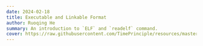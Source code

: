 ```yaml
---
date: 2024-02-18
title: Executable and Linkable Format
author: Ruoqing He
summary: An introduction to `ELF` and `readelf` command.
cover: https://raw.githubusercontent.com/TimePrinciple/resources/master/images/covers/7a755c8e2d3cf72a54db26fa7cb3122b412d2352.png
---
```


